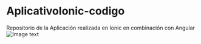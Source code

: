 # AplicativoIonic-codigo
Repositorio de la Aplicación realizada en Ionic en combinación con Angular
![Image text](https://uleam-my.sharepoint.com/:i:/r/personal/e1316434172_live_uleam_edu_ec/Documents/Screenshot_7.png?csf=1&web=1&e=78vqdZ)
